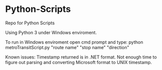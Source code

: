 # Python-Scripts
Repo for Python Scripts

Using Python 3 under Windows enviroment.

To run in Windows enviroment open cmd prompt and type:
python metroTransitScript.py "route name" "stop name" "direction"

Known issues:
Timestamp returned is in .NET format. Not enough time to figure out parsing and converting Microsoft format to UNIX timestamp.

